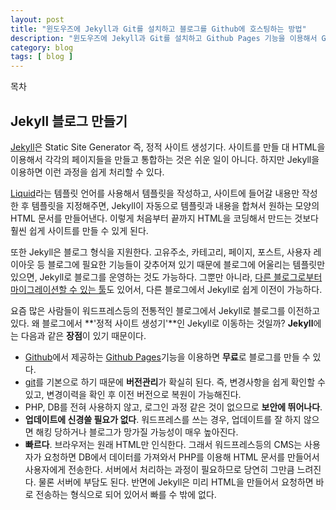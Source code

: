 ```yaml
---
layout: post
title: "윈도우즈에 Jekyll과 Git를 설치하고 블로그를 Github에 호스팅하는 방법"
description: "윈도우즈에 Jekyll과 Git를 설치하고 Github Pages 기능을 이용해서 Github에 블로그를 호스팅하는 방법을 설명해본다."
category: blog
tags: [ blog ]
---
```


<div id="toc"><p class="toc_title">목차</p></div>

## Jekyll 블로그 만들기

[Jekyll](http://jekyllrb.com/)은 Static Site Generator 즉, 정적 사이트 생성기다. 사이트를 만들 대 HTML을 이용해서 각각의 페이지들을 만들고 통합하는 것은 쉬운 일이 아니다. 하지만 Jekyll을 이용하면 이런 과정을 쉽게 처리할 수 있다.

[Liquid](http://docs.shopify.com/themes/liquid-documentation/basics)라는 템플릿 언어를 사용해서 템플릿을 작성하고, 사이트에 들어갈 내용만 작성한 후 템플릿을 지정해주면, Jekyll이 자동으로 템플릿과 내용을 합쳐서 원하는 모양의 HTML 문서를 만들어낸다. 이렇게 처음부터 끝까지 HTML을 코딩해서 만드는 것보다 훨씬 쉽게 사이트를 만들 수 있게 된다.

또한 Jekyll은 블로그 형식을 지원한다. 고유주소, 카테고리, 페이지, 포스트, 사용자 레이아웃 등 블로그에 필요한 기능들이 갖추어져 있기 때문에 블로그에 어울리는 템플릿만 있으면, Jekyll로 블로그를 운영하는 것도 가능하다. 그뿐만 아니라, [다른 블로그로부터 마이그레이션할 수 있는 툴](http://import.jekyllrb.com/docs/home/)도 있어서, 다른 블로그에서 Jekyll로 쉽게 이전이 가능하다.

요즘 많은 사람들이 워드프레스등의 전통적인 블로그에서 Jekyll로 블로그를 이전하고 있다. 왜 블로그에서 **'정적 사이트 생성기'**인 Jekyll로 이동하는 것일까? **Jekyll**에는 다음과 같은 **장점**이 있기 때문이다.

- [Github](https://github.com/)에서 제공하는 [Github Pages](https://pages.github.com/)기능을 이용하면 **무료**로 블로그를 만들 수 있다.
- [git](http://ko.wikipedia.org/wiki/%EA%B9%83_%28%EC%86%8C%ED%94%84%ED%8A%B8%EC%9B%A8%EC%96%B4%29)를 기본으로 하기 때문에 **버전관리**가 확실히 된다. 즉, 변경사항을 쉽게 확인할 수 있고, 변경이력을 확인 후 이전 버전으로 복원이 가능해진다.
- PHP, DB를 전혀 사용하지 않고, 로그인 과정 같은 것이 없으므로 **보안에 뛰어나다**.
- **업데이트에 신경쓸 필요가 없다**. 워드프레스를 쓰는 경우, 업데이트를 잘 하지 않으면 해킹 당하거나 블로그가 망가질 가능성이 매우 높아진다.
- **빠르다**. 브라우저는 원래 HTML만 인식한다. 그래서 워드프레스등의 CMS는 사용자가 요청하면 DB에서 데이터를 가져와서 PHP를 이용해 HTML 문서를 만들어서 사용자에게 전송한다. 서버에서 처리하는 과정이 필요하므로 당연히 그만큼 느려진다. 물론 서버에 부담도 된다. 반면에 Jekyll은 미리 HTML을 만들어서 요청하면 바로 전송하는 형식으로 되어 있어서 빠를 수 밖에 없다.







